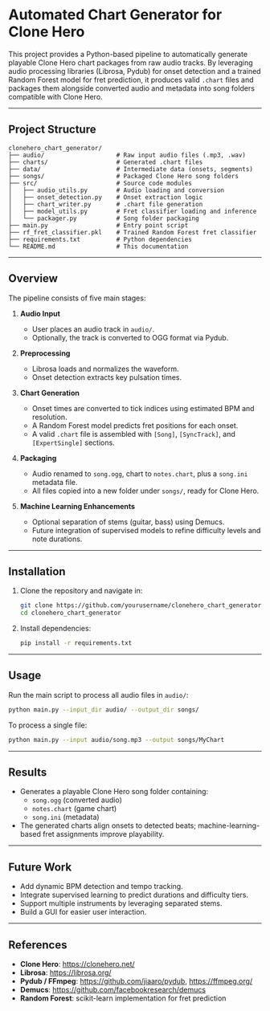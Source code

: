 # Automated Chart Generator for Clone Hero

This project provides a Python-based pipeline to automatically generate playable Clone Hero chart packages from raw audio tracks. By leveraging audio processing libraries (Librosa, Pydub) for onset detection and a trained Random Forest model for fret prediction, it produces valid `.chart` files and packages them alongside converted audio and metadata into song folders compatible with Clone Hero.

---

## Project Structure

```text
clonehero_chart_generator/
├── audio/                    # Raw input audio files (.mp3, .wav)
├── charts/                   # Generated .chart files
├── data/                     # Intermediate data (onsets, segments)
├── songs/                    # Packaged Clone Hero song folders
├── src/                      # Source code modules
│   ├── audio_utils.py        # Audio loading and conversion
│   ├── onset_detection.py    # Onset extraction logic
│   ├── chart_writer.py       # .chart file generation
│   ├── model_utils.py        # Fret classifier loading and inference
│   └── packager.py           # Song folder packaging
├── main.py                   # Entry point script
├── rf_fret_classifier.pkl    # Trained Random Forest fret classifier
├── requirements.txt          # Python dependencies
└── README.md                 # This documentation
``` 

---

## Overview

The pipeline consists of five main stages:

1. **Audio Input**  
   - User places an audio track in `audio/`.  
   - Optionally, the track is converted to OGG format via Pydub.

2. **Preprocessing**  
   - Librosa loads and normalizes the waveform.  
   - Onset detection extracts key pulsation times.

3. **Chart Generation**  
   - Onset times are converted to tick indices using estimated BPM and resolution.  
   - A Random Forest model predicts fret positions for each onset.  
   - A valid `.chart` file is assembled with `[Song]`, `[SyncTrack]`, and `[ExpertSingle]` sections.

4. **Packaging**  
   - Audio renamed to `song.ogg`, chart to `notes.chart`, plus a `song.ini` metadata file.  
   - All files copied into a new folder under `songs/`, ready for Clone Hero.

5. **Machine Learning Enhancements**  
   - Optional separation of stems (guitar, bass) using Demucs.  
   - Future integration of supervised models to refine difficulty levels and note durations.

---

## Installation

1. Clone the repository and navigate in:
   ```bash
   git clone https://github.com/yourusername/clonehero_chart_generator.git
   cd clonehero_chart_generator
   ```
2. Install dependencies:
   ```bash
   pip install -r requirements.txt
   ```

---

## Usage

Run the main script to process all audio files in `audio/`:
```bash
python main.py --input_dir audio/ --output_dir songs/
```

To process a single file:
```bash
python main.py --input audio/song.mp3 --output songs/MyChart
```

---

## Results

- Generates a playable Clone Hero song folder containing:
  - `song.ogg` (converted audio)
  - `notes.chart` (game chart)
  - `song.ini` (metadata)
- The generated charts align onsets to detected beats; machine-learning-based fret assignments improve playability.

---

## Future Work

- Add dynamic BPM detection and tempo tracking.  
- Integrate supervised learning to predict durations and difficulty tiers.  
- Support multiple instruments by leveraging separated stems.  
- Build a GUI for easier user interaction.

---

## References

- **Clone Hero**: https://clonehero.net/  
- **Librosa**: https://librosa.org/  
- **Pydub / FFmpeg**: https://github.com/jiaaro/pydub, https://ffmpeg.org/  
- **Demucs**: https://github.com/facebookresearch/demucs  
- **Random Forest**: scikit-learn implementation for fret prediction
